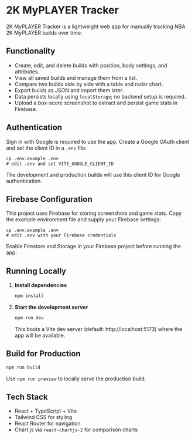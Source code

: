 # 2K MyPLAYER Tracker

2K MyPLAYER Tracker is a lightweight web app for manually tracking NBA 2K MyPLAYER builds over time.

## Functionality

- Create, edit, and delete builds with position, body settings, and attributes.
- View all saved builds and manage them from a list.
- Compare two builds side by side with a table and radar chart.
- Export builds as JSON and import them later.
- Data persists locally using `localStorage`; no backend setup is required.
- Upload a box-score screenshot to extract and persist game stats in Firebase.

## Authentication

Sign in with Google is required to use the app. Create a Google OAuth client and set the client ID in a `.env` file:

```
cp .env.example .env
# edit .env and set VITE_GOOGLE_CLIENT_ID
```

The development and production builds will use this client ID for Google authentication.

## Firebase Configuration

This project uses Firebase for storing screenshots and game stats. Copy the example environment file and supply your Firebase settings:

```
cp .env.example .env
# edit .env with your Firebase credentials
```

Enable Firestore and Storage in your Firebase project before running the app.

## Running Locally

1. **Install dependencies**
   ```bash
   npm install
   ```
2. **Start the development server**
   ```bash
   npm run dev
   ```
   This boots a Vite dev server (default: http://localhost:5173) where the app will be available.

## Build for Production

```bash
npm run build
```

Use `npm run preview` to locally serve the production build.

## Tech Stack

- React + TypeScript + Vite
- Tailwind CSS for styling
- React Router for navigation
- Chart.js via `react-chartjs-2` for comparison charts
